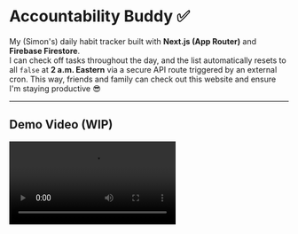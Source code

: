 # Accountability Buddy ✅

My (Simon's) daily habit tracker built with **Next.js (App Router)** and **Firebase Firestore**.  
I can check off tasks throughout the day, and the list automatically resets to all `false` at **2 a.m. Eastern** via a secure API route triggered by an external cron. This way, friends and family can check out this website and ensure I'm staying productive 😎

---

## Demo Video (WIP)

<video src="https://github.com/user-attachments/assets/1a15aefc-2617-47f3-9f83-1eaf2eef12d1" />
(P.S. dont worry, that Firebase document ID isnt a secret)

## Features

- **Real-time habit tracking** using Firestore `onSnapshot`
- Add, toggle, and remove tasks instantly
- **Automatic daily reset** at 2 a.m. Eastern via a `/api/reset` endpoint protected by a shared secret
- Firebase Admin SDK on the server to securely update Firestore without client permissions
- Client SDK in the browser for real-time UI updates
- Deployed on **Vercel**, with reset job scheduled via [cron-job.org](https://cron-job.org) (free)

---

## Tech Stack

- [Next.js](https://nextjs.org) (App Router)
- [Firebase](https://firebase.google.com/) — Firestore + Admin SDK
- [TypeScript](https://www.typescriptlang.org/)
- [Tailwind CSS](https://tailwindcss.com/) (optional if styling is included)
- [cron-job.org](https://cron-job.org) for free daily scheduling

---

## Getting Started

### 1. Clone and Install

```bash
git clone <your-repo-url>
cd accountability-buddy
npm install
```

### 2. Environment Variables
Create a .env.local file in the project root:

```bash
# Firebase Admin SDK (from service account JSON)
FIREBASE_PROJECT_ID=accountability-buddy-305c1
FIREBASE_CLIENT_EMAIL=<firebase-adminsdk-xxxx@accountability-buddy-305c1.iam.gserviceaccount.com>
FIREBASE_PRIVATE_KEY="-----BEGIN PRIVATE KEY-----\n<your-private-key>\n-----END PRIVATE KEY-----\n"

# Security + Firestore document ID
CRON_SECRET=<random-long-string>
USER_DOC_ID=<your-firestore-user-doc-id>
```

### 3. Development Server
```bash
npm run dev
```
Open http://localhost:3000 to view the app.

### 4. Daily Reset Job Setup
We use cron-job.org to call the /api/reset route every day at 2 a.m. Eastern.

Target URL:

```perl
https://<your-vercel-domain>/api/reset
```
Method: POST

Header:

```makefile
Authorization: Bearer <your CRON_SECRET>
```

Time Zone: America/Toronto
Schedule: Every day at 02:00

### How the Reset Works
/api/reset is a server-only route that:

Verifies the Authorization header matches CRON_SECRET

Uses Firebase Admin SDK to read your Firestore document

Sets all top-level boolean fields to false

This allows the client app to remain read/write only for the current user, while privileged updates (like resets) happen securely on the server.

